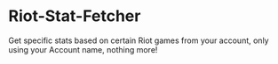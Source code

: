 # Riot-Stat-Fetcher
Get specific stats based on certain Riot games from your account, only using your Account name, nothing more!
